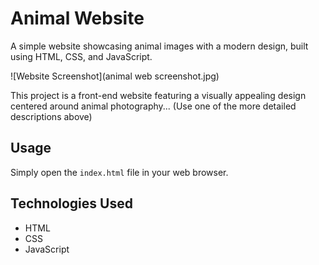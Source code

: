 # Animal Website

A simple website showcasing animal images with a modern design, built using HTML, CSS, and JavaScript.

![Website Screenshot](animal web screenshot.jpg)

This project is a front-end website featuring a visually appealing design centered around animal photography... (Use one of the more detailed descriptions above)

## Usage

Simply open the `index.html` file in your web browser.

## Technologies Used

*   HTML
*   CSS
*   JavaScript


